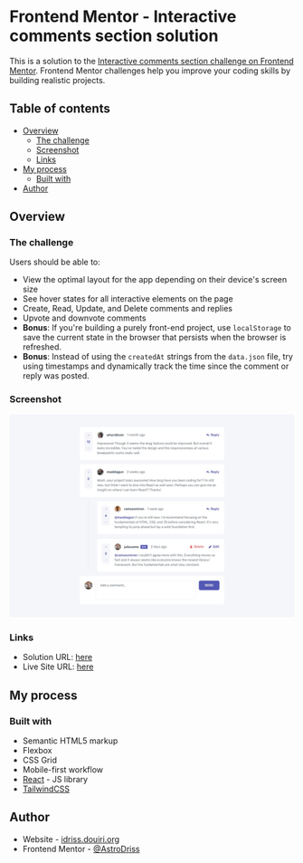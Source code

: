 # Frontend Mentor - Interactive comments section solution

This is a solution to the [Interactive comments section challenge on Frontend Mentor](https://www.frontendmentor.io/challenges/interactive-comments-section-iG1RugEG9). Frontend Mentor challenges help you improve your coding skills by building realistic projects.

## Table of contents

- [Overview](#overview)
  - [The challenge](#the-challenge)
  - [Screenshot](#screenshot)
  - [Links](#links)
- [My process](#my-process)
  - [Built with](#built-with)
- [Author](#author)

## Overview

### The challenge

Users should be able to:

- View the optimal layout for the app depending on their device's screen size
- See hover states for all interactive elements on the page
- Create, Read, Update, and Delete comments and replies
- Upvote and downvote comments
- **Bonus**: If you're building a purely front-end project, use `localStorage` to save the current state in the browser that persists when the browser is refreshed.
- **Bonus**: Instead of using the `createdAt` strings from the `data.json` file, try using timestamps and dynamically track the time since the comment or reply was posted.

### Screenshot

![](./screenshot.jpg)

### Links

- Solution URL: [here](https://www.frontendmentor.io/solutions/interactive-comments-section-reactjs-tailwindcss-MnqHlnrTQ3)
- Live Site URL: [here](https://interactive-comments-section-nu-lilac.vercel.app/)

## My process

### Built with

- Semantic HTML5 markup
- Flexbox
- CSS Grid
- Mobile-first workflow
- [React](https://reactjs.dev/) - JS library
- [TailwindCSS](https://tailwindcss.com)

## Author

- Website - [idriss.douiri.org](https://idriss.douiri.org)
- Frontend Mentor - [@AstroDriss](https://www.frontendmentor.io/profile/AstroDriss)
